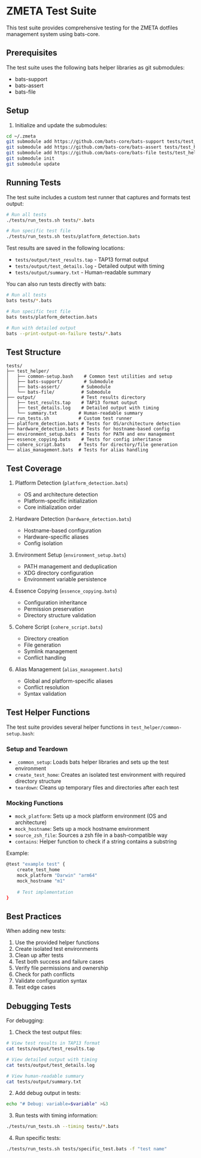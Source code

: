 # ZMETA Test Suite

This test suite provides comprehensive testing for the ZMETA dotfiles management system using bats-core.

## Prerequisites

The test suite uses the following bats helper libraries as git submodules:
- bats-support
- bats-assert
- bats-file

## Setup

1. Initialize and update the submodules:
```bash
cd ~/.zmeta
git submodule add https://github.com/bats-core/bats-support tests/test_helper/bats-support
git submodule add https://github.com/bats-core/bats-assert tests/test_helper/bats-assert
git submodule add https://github.com/bats-core/bats-file tests/test_helper/bats-file
git submodule init
git submodule update
```

## Running Tests

The test suite includes a custom test runner that captures and formats test output:

```bash
# Run all tests
./tests/run_tests.sh tests/*.bats

# Run specific test file
./tests/run_tests.sh tests/platform_detection.bats
```

Test results are saved in the following locations:
- `tests/output/test_results.tap` - TAP13 format output
- `tests/output/test_details.log` - Detailed output with timing
- `tests/output/summary.txt` - Human-readable summary

You can also run tests directly with bats:
```bash
# Run all tests
bats tests/*.bats

# Run specific test file
bats tests/platform_detection.bats

# Run with detailed output
bats --print-output-on-failure tests/*.bats
```

## Test Structure

```
tests/
├── test_helper/
│   ├── common-setup.bash    # Common test utilities and setup
│   ├── bats-support/        # Submodule
│   ├── bats-assert/        # Submodule
│   └── bats-file/          # Submodule
├── output/                 # Test results directory
│   ├── test_results.tap    # TAP13 format output
│   ├── test_details.log    # Detailed output with timing
│   └── summary.txt        # Human-readable summary
├── run_tests.sh           # Custom test runner
├── platform_detection.bats # Tests for OS/architecture detection
├── hardware_detection.bats # Tests for hostname-based config
├── environment_setup.bats  # Tests for PATH and env management
├── essence_copying.bats    # Tests for config inheritance
├── cohere_script.bats     # Tests for directory/file generation
└── alias_management.bats  # Tests for alias handling
```

## Test Coverage

1. Platform Detection (`platform_detection.bats`)
   - OS and architecture detection
   - Platform-specific initialization
   - Core initialization order

2. Hardware Detection (`hardware_detection.bats`)
   - Hostname-based configuration
   - Hardware-specific aliases
   - Config isolation

3. Environment Setup (`environment_setup.bats`)
   - PATH management and deduplication
   - XDG directory configuration
   - Environment variable persistence

4. Essence Copying (`essence_copying.bats`)
   - Configuration inheritance
   - Permission preservation
   - Directory structure validation

5. Cohere Script (`cohere_script.bats`)
   - Directory creation
   - File generation
   - Symlink management
   - Conflict handling

6. Alias Management (`alias_management.bats`)
   - Global and platform-specific aliases
   - Conflict resolution
   - Syntax validation

## Test Helper Functions

The test suite provides several helper functions in `test_helper/common-setup.bash`:

### Setup and Teardown
- `_common_setup`: Loads bats helper libraries and sets up the test environment
- `create_test_home`: Creates an isolated test environment with required directory structure
- `teardown`: Cleans up temporary files and directories after each test

### Mocking Functions
- `mock_platform`: Sets up a mock platform environment (OS and architecture)
- `mock_hostname`: Sets up a mock hostname environment
- `source_zsh_file`: Sources a zsh file in a bash-compatible way
- `contains`: Helper function to check if a string contains a substring

Example:
```bash
@test "example test" {
    create_test_home
    mock_platform "Darwin" "arm64"
    mock_hostname "m1"
    
    # Test implementation
}
```

## Best Practices

When adding new tests:

1. Use the provided helper functions
2. Create isolated test environments
3. Clean up after tests
4. Test both success and failure cases
5. Verify file permissions and ownership
6. Check for path conflicts
7. Validate configuration syntax
8. Test edge cases

## Debugging Tests

For debugging:

1. Check the test output files:
```bash
# View test results in TAP13 format
cat tests/output/test_results.tap

# View detailed output with timing
cat tests/output/test_details.log

# View human-readable summary
cat tests/output/summary.txt
```

2. Add debug output in tests:
```bash
echo "# Debug: variable=$variable" >&3
```

3. Run tests with timing information:
```bash
./tests/run_tests.sh --timing tests/*.bats
```

4. Run specific tests:
```bash
./tests/run_tests.sh tests/specific_test.bats -f "test name"